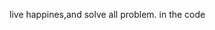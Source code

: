 live happines,and solve all problem. in the code

<!---
sisum-sudo/sisum-sudo is a ✨ special ✨ repository because its `README.md` (this file) appears on your GitHub profile.
You can click the Preview link to take a look at your changes.
--->
